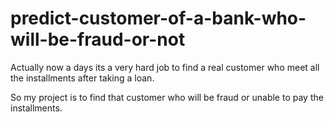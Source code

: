 # predict-customer-of-a-bank-who-will-be-fraud-or-not

Actually now a days its a very hard job to find a real customer who meet all the installments after taking a loan. 

So my project is to find that customer who will be fraud or unable to pay the installments.
